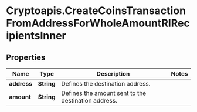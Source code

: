 # Cryptoapis.CreateCoinsTransactionFromAddressForWholeAmountRIRecipientsInner

## Properties

Name | Type | Description | Notes
------------ | ------------- | ------------- | -------------
**address** | **String** | Defines the destination address. | 
**amount** | **String** | Defines the amount sent to the destination address. | 


